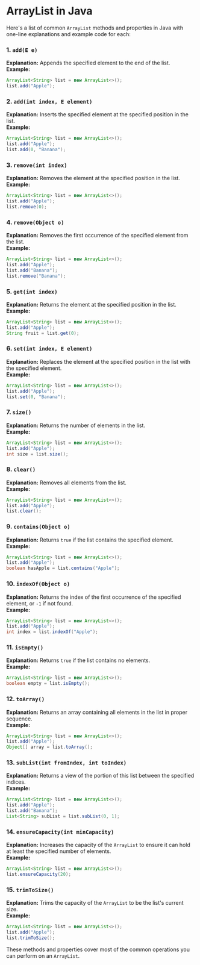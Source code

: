 # ArrayList in Java

Here's a list of common `ArrayList` methods and properties in Java with one-line explanations and example code for each:

### 1. `add(E e)`

**Explanation:** Appends the specified element to the end of the list.  
**Example:**

```java
ArrayList<String> list = new ArrayList<>();
list.add("Apple");
```

### 2. `add(int index, E element)`

**Explanation:** Inserts the specified element at the specified position in the list.  
**Example:**

```java
ArrayList<String> list = new ArrayList<>();
list.add("Apple");
list.add(0, "Banana");
```

### 3. `remove(int index)`

**Explanation:** Removes the element at the specified position in the list.  
**Example:**

```java
ArrayList<String> list = new ArrayList<>();
list.add("Apple");
list.remove(0);
```

### 4. `remove(Object o)`

**Explanation:** Removes the first occurrence of the specified element from the list.  
**Example:**

```java
ArrayList<String> list = new ArrayList<>();
list.add("Apple");
list.add("Banana");
list.remove("Banana");
```

### 5. `get(int index)`

**Explanation:** Returns the element at the specified position in the list.  
**Example:**

```java
ArrayList<String> list = new ArrayList<>();
list.add("Apple");
String fruit = list.get(0);
```

### 6. `set(int index, E element)`

**Explanation:** Replaces the element at the specified position in the list with the specified element.  
**Example:**

```java
ArrayList<String> list = new ArrayList<>();
list.add("Apple");
list.set(0, "Banana");
```

### 7. `size()`

**Explanation:** Returns the number of elements in the list.  
**Example:**

```java
ArrayList<String> list = new ArrayList<>();
list.add("Apple");
int size = list.size();
```

### 8. `clear()`

**Explanation:** Removes all elements from the list.  
**Example:**

```java
ArrayList<String> list = new ArrayList<>();
list.add("Apple");
list.clear();
```

### 9. `contains(Object o)`

**Explanation:** Returns `true` if the list contains the specified element.  
**Example:**

```java
ArrayList<String> list = new ArrayList<>();
list.add("Apple");
boolean hasApple = list.contains("Apple");
```

### 10. `indexOf(Object o)`

**Explanation:** Returns the index of the first occurrence of the specified element, or `-1` if not found.  
**Example:**

```java
ArrayList<String> list = new ArrayList<>();
list.add("Apple");
int index = list.indexOf("Apple");
```

### 11. `isEmpty()`

**Explanation:** Returns `true` if the list contains no elements.  
**Example:**

```java
ArrayList<String> list = new ArrayList<>();
boolean empty = list.isEmpty();
```

### 12. `toArray()`

**Explanation:** Returns an array containing all elements in the list in proper sequence.  
**Example:**

```java
ArrayList<String> list = new ArrayList<>();
list.add("Apple");
Object[] array = list.toArray();
```

### 13. `subList(int fromIndex, int toIndex)`

**Explanation:** Returns a view of the portion of this list between the specified indices.  
**Example:**

```java
ArrayList<String> list = new ArrayList<>();
list.add("Apple");
list.add("Banana");
List<String> subList = list.subList(0, 1);
```

### 14. `ensureCapacity(int minCapacity)`

**Explanation:** Increases the capacity of the `ArrayList` to ensure it can hold at least the specified number of elements.  
**Example:**

```java
ArrayList<String> list = new ArrayList<>();
list.ensureCapacity(20);
```

### 15. `trimToSize()`

**Explanation:** Trims the capacity of the `ArrayList` to be the list's current size.  
**Example:**

```java
ArrayList<String> list = new ArrayList<>();
list.add("Apple");
list.trimToSize();
```

These methods and properties cover most of the common operations you can perform on an `ArrayList`.
